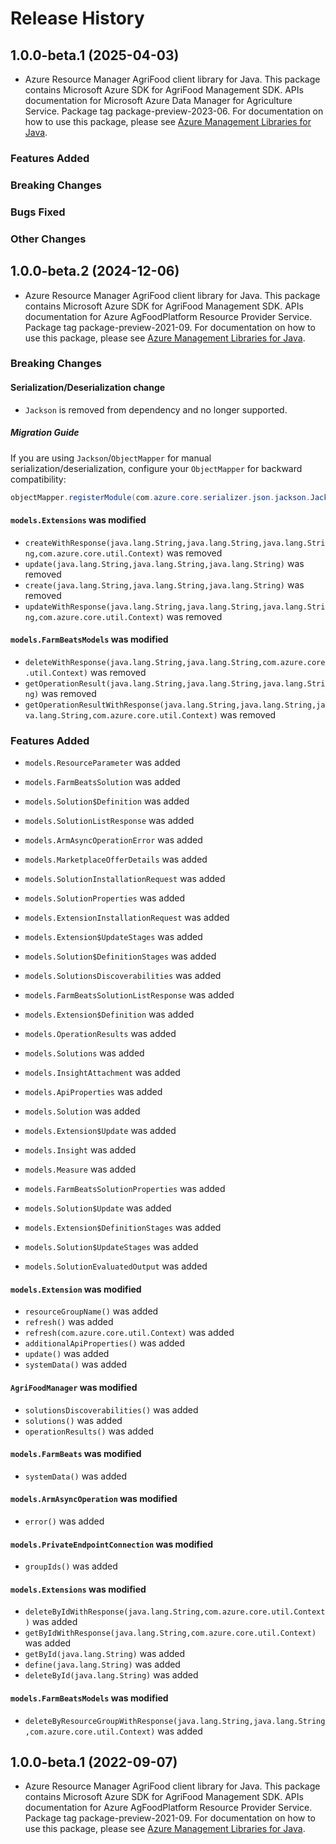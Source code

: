 # Release History

## 1.0.0-beta.1 (2025-04-03)

- Azure Resource Manager AgriFood client library for Java. This package contains Microsoft Azure SDK for AgriFood Management SDK. APIs documentation for Microsoft Azure Data Manager for Agriculture Service. Package tag package-preview-2023-06. For documentation on how to use this package, please see [Azure Management Libraries for Java](https://aka.ms/azsdk/java/mgmt).

### Features Added

### Breaking Changes

### Bugs Fixed

### Other Changes

## 1.0.0-beta.2 (2024-12-06)

- Azure Resource Manager AgriFood client library for Java. This package contains Microsoft Azure SDK for AgriFood Management SDK. APIs documentation for Azure AgFoodPlatform Resource Provider Service. Package tag package-preview-2021-09. For documentation on how to use this package, please see [Azure Management Libraries for Java](https://aka.ms/azsdk/java/mgmt).

### Breaking Changes

#### Serialization/Deserialization change

- `Jackson` is removed from dependency and no longer supported.

##### Migration Guide

If you are using `Jackson`/`ObjectMapper` for manual serialization/deserialization, configure your `ObjectMapper` for backward compatibility:
```java
objectMapper.registerModule(com.azure.core.serializer.json.jackson.JacksonJsonProvider.getJsonSerializableDatabindModule());
```

#### `models.Extensions` was modified

* `createWithResponse(java.lang.String,java.lang.String,java.lang.String,com.azure.core.util.Context)` was removed
* `update(java.lang.String,java.lang.String,java.lang.String)` was removed
* `create(java.lang.String,java.lang.String,java.lang.String)` was removed
* `updateWithResponse(java.lang.String,java.lang.String,java.lang.String,com.azure.core.util.Context)` was removed

#### `models.FarmBeatsModels` was modified

* `deleteWithResponse(java.lang.String,java.lang.String,com.azure.core.util.Context)` was removed
* `getOperationResult(java.lang.String,java.lang.String,java.lang.String)` was removed
* `getOperationResultWithResponse(java.lang.String,java.lang.String,java.lang.String,com.azure.core.util.Context)` was removed

### Features Added

* `models.ResourceParameter` was added

* `models.FarmBeatsSolution` was added

* `models.Solution$Definition` was added

* `models.SolutionListResponse` was added

* `models.ArmAsyncOperationError` was added

* `models.MarketplaceOfferDetails` was added

* `models.SolutionInstallationRequest` was added

* `models.SolutionProperties` was added

* `models.ExtensionInstallationRequest` was added

* `models.Extension$UpdateStages` was added

* `models.Solution$DefinitionStages` was added

* `models.SolutionsDiscoverabilities` was added

* `models.FarmBeatsSolutionListResponse` was added

* `models.Extension$Definition` was added

* `models.OperationResults` was added

* `models.Solutions` was added

* `models.InsightAttachment` was added

* `models.ApiProperties` was added

* `models.Solution` was added

* `models.Extension$Update` was added

* `models.Insight` was added

* `models.Measure` was added

* `models.FarmBeatsSolutionProperties` was added

* `models.Solution$Update` was added

* `models.Extension$DefinitionStages` was added

* `models.Solution$UpdateStages` was added

* `models.SolutionEvaluatedOutput` was added

#### `models.Extension` was modified

* `resourceGroupName()` was added
* `refresh()` was added
* `refresh(com.azure.core.util.Context)` was added
* `additionalApiProperties()` was added
* `update()` was added
* `systemData()` was added

#### `AgriFoodManager` was modified

* `solutionsDiscoverabilities()` was added
* `solutions()` was added
* `operationResults()` was added

#### `models.FarmBeats` was modified

* `systemData()` was added

#### `models.ArmAsyncOperation` was modified

* `error()` was added

#### `models.PrivateEndpointConnection` was modified

* `groupIds()` was added

#### `models.Extensions` was modified

* `deleteByIdWithResponse(java.lang.String,com.azure.core.util.Context)` was added
* `getByIdWithResponse(java.lang.String,com.azure.core.util.Context)` was added
* `getById(java.lang.String)` was added
* `define(java.lang.String)` was added
* `deleteById(java.lang.String)` was added

#### `models.FarmBeatsModels` was modified

* `deleteByResourceGroupWithResponse(java.lang.String,java.lang.String,com.azure.core.util.Context)` was added

## 1.0.0-beta.1 (2022-09-07)

- Azure Resource Manager AgriFood client library for Java. This package contains Microsoft Azure SDK for AgriFood Management SDK. APIs documentation for Azure AgFoodPlatform Resource Provider Service. Package tag package-preview-2021-09. For documentation on how to use this package, please see [Azure Management Libraries for Java](https://aka.ms/azsdk/java/mgmt).
